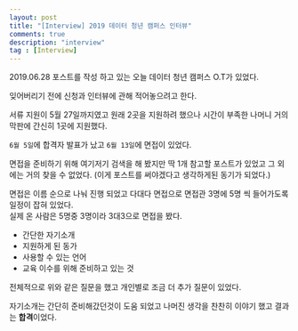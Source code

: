 ```yaml
---
layout: post
title: "[Interview] 2019 데이터 청년 캠퍼스 인터뷰"
comments: true
description: "interview"
tag : [Interview]
---
```


2019.06.28 포스트를 작성 하고 있는 오늘 데이터 청년 캠퍼스 O.T가 있었다. <br>

잊어버리기 전에 신청과 인터뷰에 관해 적어놓으려고 한다. <br>

서류 지원이 5월 27일까지였고 원래 2곳을 지원하려 했으나 시간이 부족한 나머니 거의 막판에 간신히 1곳에 지원했다. <br>

`6월 5일`에 합격자 발표가 났고 `6월 13일`에 면접이 있었다. <br>

면접을 준비하기 위해 여기저기 검색을 해 봤지만 딱 1개 참고할 포스트가 있었고 그 외에는 거의 찾을 수 없었다. (이게 포스트를 써야겠다고 생각하게된 동기가 되었다.)<br>

면접은 이름 순으로 나눠 진행 되었고 다대다 면접으로 면접관 3명에 5명 씩 들어가도록 일정이 잡혀 있었다.<br>
실제 온 사람은 5명중 3명이라 3대3으로 면접을 봤다.<br>

- 간단한 자기소개<br>
- 지원하게 된 동가<br>
- 사용할 수 있는 언어<br>
- 교육 이수를 위해 준비하고 있는 것<br>

전체적으로 위와 같은 질문을 했고 개인별로 조금 더 추가 질문이 있었다. <br>

자기소개는 간단히 준비해갔던것이 도움 되었고 나머진 생각을 찬찬히 이야기 했고 결과는 **합격**이었다. <br>

